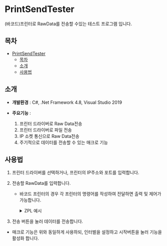 # PrintSendTester 
<!--![배지 또는 로고 이미지 (선택사항)](링크)-->
<!--프로젝트에 대한 간단한 설명을 여기에 작성합니다.-->
(바코드)프린터로 RawData를 전송할 수있는 테스트 프로그램 입니다.


## 목차
- [PrintSendTester](#printsendtester)
  - [목차](#목차)
  - [소개](#소개)
  - [사용법](#사용법)
<!--- [기여](#기여)
- [라이선스](#라이선스)
- [문의](#문의)
-->
## 소개
<!--프로젝트에 대한 자세한 설명을 여기에 작성합니다.  -->
- **개발환경** : C#, .Net Framework 4.8, Visual Studio 2019

- **주요기능** : 
   
   1. 프린터 드라이버로 Raw Data전송
   2. 프린터 드라이버로 파일 전송
   3. IP 소켓 통신으로 Raw Data전송
   4. 주기적으로 데이터를 전송할 수 있는 매크로 기능
   
## 사용법

1. 프린터 드라이버를 선택하거나, 프린터의 IP주소와 포트를 입력합니다.
2. 전송할 RawData를 입력합니다.
    * 바코드 프린터의 경우 각 프린터의 명령어를 작성하여 전달하면 출력 및 제어가 가능합니다.
        <details> 
        <summary>ZPL 예시</summary>

        ```
        ^XA
        ^SEE:UHANGUL.DAT^FS
        ^CW1,E:KFONT3.FNT^CI26^FS
        ^FO50,10^A1,40,40^FD테스트1^FS
        ^FO50,50^A1,40,40^FD테스트2^FS
        ^XZ
        ```

         </details>

3. 전송 버튼을 눌러 데이터를 전송합니다.

* 매크로 기능은 위와 동일하게 사용하되, 인터벌을 설정하고 시작버튼을 눌러 기능을 활성화 합니다.
